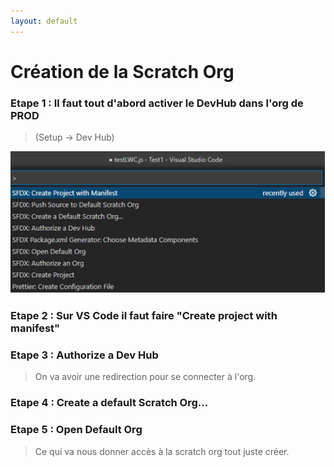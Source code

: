 ```yaml
---
layout: default
---
```


# Création de la Scratch Org

### Etape 1 : Il faut tout d'abord activer le DevHub dans l'org de PROD 
> (Setup -> Dev Hub)

![scratchOrg](../assets/images/scratchOrg.png)

### Etape 2 : Sur VS Code il faut faire "Create project with manifest"

### Etape 3 : Authorize a Dev Hub
> On va avoir une redirection pour se connecter à l'org.

### Etape 4 : Create a default Scratch Org...

### Etape 5 : Open Default Org
> Ce qui va nous donner accès à la scratch org tout juste créer.
